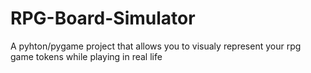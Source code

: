# RPG-Board-Simulator
A pyhton/pygame project that allows you to visualy represent your rpg game tokens while playing in real life
